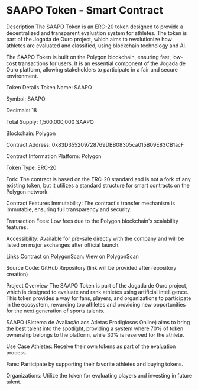 #    SAAPO Token - Smart Contract
Description
The SAAPO Token is an ERC-20 token designed to provide a decentralized and transparent evaluation system for athletes. The token is part of the Jogada de Ouro project, which aims to revolutionize how athletes are evaluated and classified, using blockchain technology and AI.

The SAAPO Token is built on the Polygon blockchain, ensuring fast, low-cost transactions for users. It is an essential component of the Jogada de Ouro platform, allowing stakeholders to participate in a fair and secure environment.

Token Details
Token Name: SAAPO

Symbol: SAAPO

Decimals: 18

Total Supply: 1,500,000,000 SAAPO

Blockchain: Polygon

Contract Address: 0x83D355209728769DBB08305ca015B09E83CB1acF

Contract Information
Platform: Polygon

Token Type: ERC-20

Fork: The contract is based on the ERC-20 standard and is not a fork of any existing token, but it utilizes a standard structure for smart contracts on the Polygon network.

Contract Features
Immutability: The contract's transfer mechanism is immutable, ensuring full transparency and security.

Transaction Fees: Low fees due to the Polygon blockchain's scalability features.

Accessibility: Available for pre-sale directly with the company and will be listed on major exchanges after official launch.

Links
Contract on PolygonScan: View on PolygonScan

Source Code: GitHub Repository (link will be provided after repository creation)

Project Overview
The SAAPO Token is part of the Jogada de Ouro project, which is designed to evaluate and rank athletes using artificial intelligence. This token provides a way for fans, players, and organizations to participate in the ecosystem, rewarding top athletes and providing new opportunities for the next generation of sports talents.

SAAPO (Sistema de Avaliação aos Atletas Prodigiosos Online) aims to bring the best talent into the spotlight, providing a system where 70% of token ownership belongs to the platform, while 30% is reserved for the athlete.

Use Case
Athletes: Receive their own tokens as part of the evaluation process.

Fans: Participate by supporting their favorite athletes and buying tokens.

Organizations: Utilize the token for evaluating players and investing in future talent.


